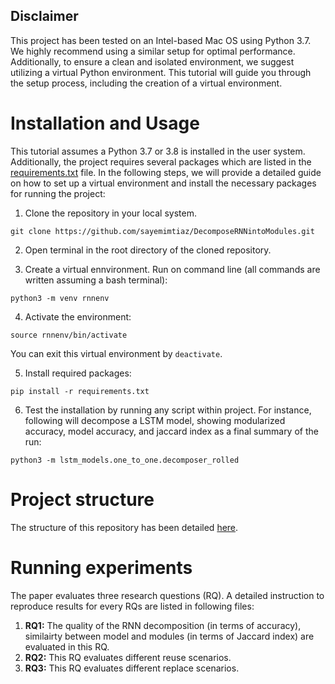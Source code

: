 ## Disclaimer
This project has been tested on an Intel-based Mac OS using Python 3.7. We highly recommend using a similar setup for optimal performance. Additionally, to ensure a clean and isolated environment, we suggest utilizing a virtual Python environment. This tutorial will guide you through the setup process, including the creation of a virtual environment.

# Installation and Usage

This tutorial assumes a Python 3.7 or 3.8 is installed in the user system. Additionally, the project requires several packages which are listed in the [requirements.txt](/requirements.txt) file.  In the following steps, we will provide a detailed guide on how to set up a virtual environment and install the necessary packages for running the project:

1. Clone the repository in your local system.
```
git clone https://github.com/sayemimtiaz/DecomposeRNNintoModules.git
```

2. Open terminal in the root directory of the cloned repository. 

3. Create a virtual ennvironment. Run on command line (all commands are written assuming a bash terminal):
```
python3 -m venv rnnenv
```
4. Activate the environment:
```
source rnnenv/bin/activate
```
 You can exit this virtual environment by `deactivate`.

5. Install required packages:
```
pip install -r requirements.txt
```

6. Test the installation by running any script within project. For instance, following will decompose a LSTM model, showing modularized accuracy, model accuracy, and jaccard index as a final summary of the run:
```
python3 -m lstm_models.one_to_one.decomposer_rolled
```

# Project structure
The structure of this repository has been detailed [here](/tutorial/project_structure.MD).

# Running experiments
The paper evaluates three research questions (RQ). A detailed instruction to reproduce results for every RQs are listed in following files:
1. **RQ1:** The quality of the RNN decomposition (in terms of accuracy), similairty between model and modules (in terms of Jaccard index) are evaluated in this RQ.
2. **RQ2:** This RQ evaluates different reuse scenarios. 
3. **RQ3:** This RQ evaluates different replace scenarios. 

